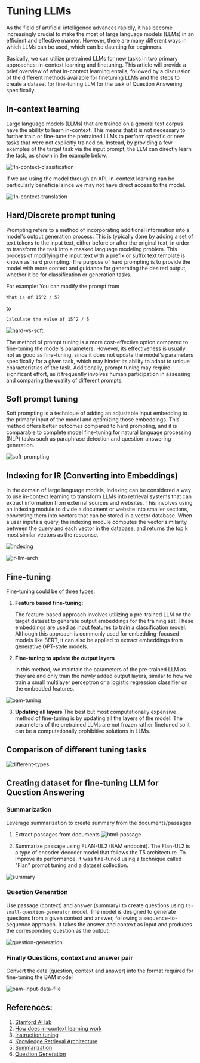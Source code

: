 # Tuning LLMs

As the field of artificial intelligence advances rapidly, it has become increasingly crucial to make the most of large language models (LLMs) in an efficient and effective manner. However, there are many different ways in which LLMs can be used, which can be daunting for beginners.

Basically, we can utilize pretrained LLMs for new tasks in two primary approaches: in-context learning and finetuning. This article will provide a brief overview of what in-context learning entails, followed by a discussion of the different methods available for finetuning LLMs and the steps to create a dataset for fine-tuning LLM for the task of Question Answering specifically.

## In-context learning
Large language models (LLMs) that are trained on a general text corpus have the ability to learn in-context. This means that it is not necessary to further train or fine-tune the pretrained LLMs to perform specific or new tasks that were not explicitly trained on. Instead, by providing a few examples of the target task via the input prompt, the LLM can directly learn the task, as shown in the example below.

!['In-context-classification](/assets/img/2023-05-02-Fine-tuning-LLMs/In-context-sentiment-classification.png)

If we are using the model through an API, in-context learning can be particularly beneficial since we may not have direct access to the model.

!['In-context-translation](/assets/img/2023-05-02-Fine-tuning-LLMs/In-context-translation.png)

## Hard/Discrete prompt tuning

Prompting refers to a method of incorporating additional information into a model's output generation process. This is typically done by adding a set of text tokens to the input text, either before or after the original text, in order to transform the task into a masked language modeling problem. This process of modifying the input text with a prefix or suffix text template is known as hard prompting. The purpose of hard prompting is to provide the model with more context and guidance for generating the desired output, whether it be for classification or generation tasks.

For example: You can modify the prompt from

```
What is of 15^2 / 5?
```

to 
```
Calculate the value of 15^2 / 5
```

![hard-vs-soft](/assets/img/2023-05-02-Fine-tuning-LLMs/hard-vs-soft.png)

The method of prompt tuning is a more cost-effective option compared to fine-tuning the model's parameters. However, its effectiveness is usually not as good as fine-tuning, since it does not update the model's parameters specifically for a given task, which may hinder its ability to adapt to unique characteristics of the task. Additionally, prompt tuning may require significant effort, as it frequently involves human participation in assessing and comparing the quality of different prompts.

## Soft prompt tuning
Soft prompting is a technique of adding an adjustable input embedding to the primary input of the model and optimizing those embeddings. This method offers better outcomes compared to hard prompting, and it is comparable to complete model fine-tuning for natural language processing (NLP) tasks such as paraphrase detection and question-answering generation.

![soft-prompting](/assets/img/2023-05-02-Fine-tuning-LLMs/soft-prompting.png)


## Indexing for IR (Converting into Embeddings)

In the domain of large language models, indexing can be considered a way to use in-context learning to transform LLMs into retrieval systems that can extract information from external sources and websites. This involves using an indexing module to divide a document or website into smaller sections, converting them into vectors that can be stored in a vector database. When a user inputs a query, the indexing module computes the vector similarity between the query and each vector in the database, and returns the top k most similar vectors as the response.

![indexing](/assets/img/2023-05-02-Fine-tuning-LLMs/indexing.png)

![ir-llm-arch](/assets/img/2023-05-02-Fine-tuning-LLMs/ir-llm-arch.png)

## Fine-tuning

Fine-tuning could be of three types:
1. **Feature based fine-tuning:**

    The feature-based approach involves utilizing a pre-trained LLM on the target dataset to generate output embeddings for the training set. These embeddings are used as input features to train a classification model. Although this approach is commonly used for embedding-focused models like BERT, it can also be applied to extract embeddings from generative GPT-style models.

2. **Fine-tuning to update the output layers**

    In this method, we maintain the parameters of the pre-trained LLM as they are and only train the newly added output layers, similar to how we train a small multilayer perceptron or a logistic regression classifier on the embedded features.

![bam-tuning](/assets/img/2023-05-02-Fine-tuning-LLMs/bam-tuning.png)

3. **Updating all layers**
The best but most computationally expensive method of fine-tuning is by updating all the layers of the model. The parameters of the pretrained LLMs are not frozen rather finetuned so it can be a computationally prohibitive solutions in LLMs.


## Comparison of different tuning tasks

![different-types](/assets/img/2023-05-02-Fine-tuning-LLMs/different-types.png)


## Creating dataset for fine-tuning LLM for Question Answering

### Summarization
Leverage summarization to create summary from the documents/passages
1. Extract passages from documents
![html-passage](/assets/img/2023-05-02-Fine-tuning-LLMs/html-passage.png)

2. Summarize passage using FLAN-UL2 (BAM endpoint). The Flan-UL2 is a type of encoder-decoder model that follows the T5 architecture. To improve its performance, it was fine-tuned using a technique called "Flan" prompt tuning and a dataset collection.

![summary](/assets/img/2023-05-02-Fine-tuning-LLMs/summary.png)

### Question Generation
Use passage (context) and answer (summary) to create questions using `t5-small-question-generator` model. The model is designed to generate questions from a given context and answer, following a sequence-to-sequence approach. It takes the answer and context as input and produces the corresponding question as the output.
 
![question-generation](/assets/img/2023-05-02-Fine-tuning-LLMs/question-generation.png)

### Finally Questions, context and answer pair
Convert the data (question, context and answer) into the format required for fine-tuning the BAM model

![bam-input-data-file](/assets/img/2023-05-02-Fine-tuning-LLMs/bam-input-data-file.png)

## References:
1. [Stanford AI lab](https://www.google.com/url?sa=i&url=http%3A%2F%2Fai.stanford.edu%2Fblog%2Fin-context-learning%2F&psig=AOvVaw1aS1lHam_Zq7kXK0zElafr&ust=1683079549131000&source=images&cd=vfe&ved=0CBIQjhxqFwoTCMDU_ZbI1f4CFQAAAAAdAAAAABAE)
2. [How does in-context learning work](https://www.google.com/url?sa=i&url=http%3A%2F%2Fai.stanford.edu%2Fblog%2Funderstanding-incontext%2F&psig=AOvVaw1aS1lHam_Zq7kXK0zElafr&ust=1683079549131000&source=images&cd=vfe&ved=0CBIQjhxqFwoTCMDU_ZbI1f4CFQAAAAAdAAAAABAJ)
3. [Instruction tuning](https://www.google.com/url?sa=i&url=https%3A%2F%2Fsmilegate.ai%2Fen%2F2021%2F09%2F12%2Finstruction-tuning-flan%2F&psig=AOvVaw3_5HnnqNfpGAIFYBlZCgim&ust=1683082947402000&source=images&cd=vfe&ved=0CBIQjhxqFwoTCPD3vdvS1f4CFQAAAAAdAAAAABAb)
4. [Knowledge Retrieval Architecture](https://mattboegner.com/knowledge-retrieval-architecture-for-llms/)
5. [Summarization](https://www.google.com/url?sa=i&url=https%3A%2F%2Fwww.width.ai%2Fpost%2F4-long-text-summarization-methods&psig=AOvVaw2OYXx9QQ-JTFo1JOTKN3dl&ust=1683128146764000&source=images&cd=vfe&ved=0CBIQjhxqFwoTCLCZj9n71v4CFQAAAAAdAAAAABAE)
6. [Question Generation](https://www.google.com/url?sa=i&url=https%3A%2F%2Fwww.mdpi.com%2F2076-3417%2F11%2F21%2F10267&psig=AOvVaw38suC0fCJVvX6jJvaNDB_0&ust=1683128620588000&source=images&cd=vfe&ved=0CBIQjhxqFwoTCPijj-781v4CFQAAAAAdAAAAABA4)